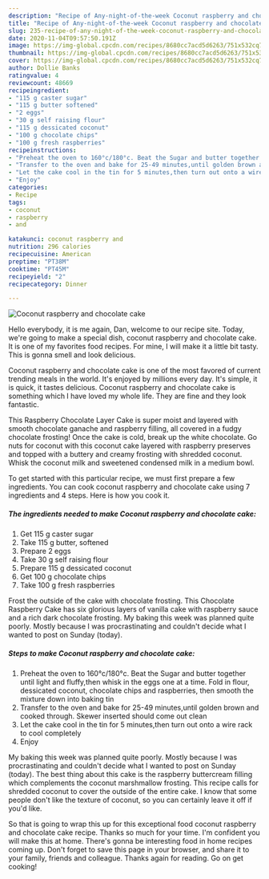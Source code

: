 ```yaml
---
description: "Recipe of Any-night-of-the-week Coconut raspberry and chocolate cake"
title: "Recipe of Any-night-of-the-week Coconut raspberry and chocolate cake"
slug: 235-recipe-of-any-night-of-the-week-coconut-raspberry-and-chocolate-cake
date: 2020-11-04T09:57:50.191Z
image: https://img-global.cpcdn.com/recipes/8680cc7acd5d6263/751x532cq70/coconut-raspberry-and-chocolate-cake-recipe-main-photo.jpg
thumbnail: https://img-global.cpcdn.com/recipes/8680cc7acd5d6263/751x532cq70/coconut-raspberry-and-chocolate-cake-recipe-main-photo.jpg
cover: https://img-global.cpcdn.com/recipes/8680cc7acd5d6263/751x532cq70/coconut-raspberry-and-chocolate-cake-recipe-main-photo.jpg
author: Dollie Banks
ratingvalue: 4
reviewcount: 48669
recipeingredient:
- "115 g caster sugar"
- "115 g butter softened"
- "2 eggs"
- "30 g self raising flour"
- "115 g dessicated coconut"
- "100 g chocolate chips"
- "100 g fresh raspberries"
recipeinstructions:
- "Preheat the oven to 160°c/180°c. Beat the Sugar and butter together until light and fluffy,then whisk in the eggs one at a time. Fold in flour, dessicated coconut, chocolate chips and raspberries, then smooth the mixture down into baking tin"
- "Transfer to the oven and bake for 25-49 minutes,until golden brown and cooked through. Skewer inserted should come out clean"
- "Let the cake cool in the tin for 5 minutes,then turn out onto a wire rack to cool completely"
- "Enjoy"
categories:
- Recipe
tags:
- coconut
- raspberry
- and

katakunci: coconut raspberry and 
nutrition: 296 calories
recipecuisine: American
preptime: "PT38M"
cooktime: "PT45M"
recipeyield: "2"
recipecategory: Dinner

---
```



![Coconut raspberry and chocolate cake](https://img-global.cpcdn.com/recipes/8680cc7acd5d6263/751x532cq70/coconut-raspberry-and-chocolate-cake-recipe-main-photo.jpg)

Hello everybody, it is me again, Dan, welcome to our recipe site. Today, we're going to make a special dish, coconut raspberry and chocolate cake. It is one of my favorites food recipes. For mine, I will make it a little bit tasty. This is gonna smell and look delicious.

Coconut raspberry and chocolate cake is one of the most favored of current trending meals in the world. It's enjoyed by millions every day. It's simple, it is quick, it tastes delicious. Coconut raspberry and chocolate cake is something which I have loved my whole life. They are fine and they look fantastic.

This Raspberry Chocolate Layer Cake is super moist and layered with smooth chocolate ganache and raspberry filling, all covered in a fudgy chocolate frosting! Once the cake is cold, break up the white chocolate. Go nuts for coconut with this coconut cake layered with raspberry preserves and topped with a buttery and creamy frosting with shredded coconut. Whisk the coconut milk and sweetened condensed milk in a medium bowl.


To get started with this particular recipe, we must first prepare a few ingredients. You can cook coconut raspberry and chocolate cake using 7 ingredients and 4 steps. Here is how you cook it.

<!--inarticleads1-->

##### The ingredients needed to make Coconut raspberry and chocolate cake:

1. Get 115 g caster sugar
1. Take 115 g butter, softened
1. Prepare 2 eggs
1. Take 30 g self raising flour
1. Prepare 115 g dessicated coconut
1. Get 100 g chocolate chips
1. Take 100 g fresh raspberries


Frost the outside of the cake with chocolate frosting. This Chocolate Raspberry Cake has six glorious layers of vanilla cake with raspberry sauce and a rich dark chocolate frosting. My baking this week was planned quite poorly. Mostly because I was procrastinating and couldn&#39;t decide what I wanted to post on Sunday (today). 

<!--inarticleads2-->

##### Steps to make Coconut raspberry and chocolate cake:

1. Preheat the oven to 160°c/180°c. Beat the Sugar and butter together until light and fluffy,then whisk in the eggs one at a time. Fold in flour, dessicated coconut, chocolate chips and raspberries, then smooth the mixture down into baking tin
1. Transfer to the oven and bake for 25-49 minutes,until golden brown and cooked through. Skewer inserted should come out clean
1. Let the cake cool in the tin for 5 minutes,then turn out onto a wire rack to cool completely
1. Enjoy


My baking this week was planned quite poorly. Mostly because I was procrastinating and couldn&#39;t decide what I wanted to post on Sunday (today). The best thing about this cake is the raspberry buttercream filling which complements the coconut marshmallow frosting. This recipe calls for shredded coconut to cover the outside of the entire cake. I know that some people don&#39;t like the texture of coconut, so you can certainly leave it off if you&#39;d like. 

So that is going to wrap this up for this exceptional food coconut raspberry and chocolate cake recipe. Thanks so much for your time. I'm confident you will make this at home. There's gonna be interesting food in home recipes coming up. Don't forget to save this page in your browser, and share it to your family, friends and colleague. Thanks again for reading. Go on get cooking!
